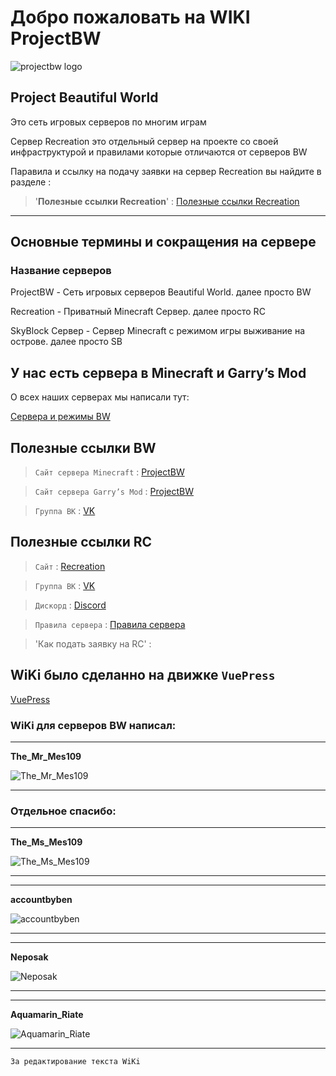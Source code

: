 # Добро пожаловать на WIKI ProjectBW

<!-- you don't need to prepend `/bar/` to `/images/hero.png` manually -->
![projectbw logo](https://wiki.projectbw.ru/images/hero.png)

## **Project Beautiful World** 

Это сеть игровых серверов по многим играм

Сервер Recreation это отдельный сервер на проекте со своей
инфраструктурой и правилами которые отличаются от серверов BW

Паравила и ссылку на подачу заявки на сервер
Recreation вы найдите в разделе :

> '**Полезные ссылки Recreation**' : [Полезные ссылки Recreation](https://wiki.projectbw.ru/welcome/#%D0%BF%D0%BE%D0%BB%D0%B5%D0%B7%D0%BD%D1%8B%D0%B5-%D1%81%D1%81%D1%8B%D0%BB%D0%BA%D0%B8-rc)


***

## Основные термины и сокращения на сервере

### Название серверов

ProjectBW - Сеть игровых серверов Beautiful World. далее просто BW

Recreation - Приватный Minecraft Сервер. далее просто RC

SkyBlock Сервер - Сервер Minecraft с режимом игры выживание на острове. далее просто SB

## У нас есть сервера в Minecraft и Garry’s Mod

О всех наших серверах мы написали тут: 

[Сервера и режимы BW](https://wiki.projectbw.ru/server/)



## **Полезные ссылки BW**

> `Сайт сервера Minecraft` : [ProjectBW](https://mc.projectbw.ru/)

> `Сайт сервера Garry’s Mod` : [ProjectBW](https://gmod.projectbw.ru/)

> `Группа ВК` : [VK](https://vk.com/projectbw)


## **Полезные ссылки RC**

> `Сайт` : [Recreation](https://recreation.projectbw.ru)

> `Группа ВК` : [VK](https://vk.com/recreation_mine)

> `Дискорд` : [Discord](https://discord.gg/WQJcsysUmN)

> `Правила сервера` : [Правила сервера](https://vk.com/@recreation_mine-prvila-servera-recreation)

> 'Как подать заявку на RC' :

## WiKi было сделанно на движке `VuePress`
[VuePress](https://vuepress.vuejs.org/)

### WiKi для серверов BW написал: 

***

**The_Mr_Mes109**

![The_Mr_Mes109](https://mc.projectbw.ru/api/skin-api/avatars/face/The_Mr_Mes109)

***

### Отдельное спасибо:

***

**The_Ms_Mes109**

![The_Ms_Mes109](https://mc.projectbw.ru/api/skin-api/avatars/face/The_Ms_Mes109)

***

***

**accountbyben**

![accountbyben](https://mc.projectbw.ru/api/skin-api/avatars/face/accountbyben)

***

***

**Neposak**

![Neposak](https://mc.projectbw.ru/api/skin-api/avatars/face/Neposak)

***

***
**Aquamarin_Riate** 

![Aquamarin_Riate](https://mc.projectbw.ru/api/skin-api/avatars/face/Aquamarin_Riate)

***

`За редактирование текста WiKi`


